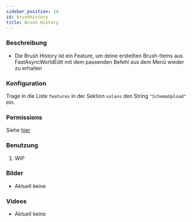 ```yaml
---
sidebar_position: 14
id: brushhistory
title: Brush History
---
```

### Beschreibung
* Die Brush History ist ein Feature, um deine erstellten Brush-Items aus FastAsyncWorldEdit mit dem passenden Befehl aus dem Menü wieder zu erhalten 
### Konfiguration
Trage in die Liste `features` in der Sektion `volans` den String `"SchemaUpload"` ein.
### Permissions
Siehe [hier](/docs/Permissions/#schema-upload)
### Benutzung
1. WIP
### Bilder
- Aktuell keine
### Videos
- Aktuell keine
